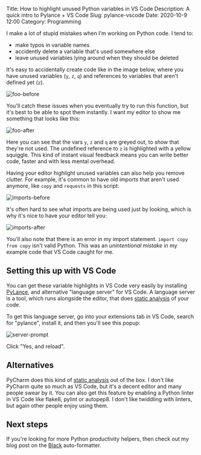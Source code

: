 Title: How to highlight unused Python variables in VS Code 
Description: A quick intro to Pylance + VS Code
Slug: pylance-vscode
Date: 2020-10-9 12:00
Category: Programming

I make a lot of stupid mistakes when I'm working on Python code. I tend to:

- make typos in variable names
- accidently delete a variable that's used somewhere else
- leave unused variables lying around when they should be deleted

It's easy to accidentally create code like in the image below, where you have unused variables (`y`, `z`, `q`) and references to variables that aren't defined yet (`z`).

![foo-before]({attach}/img/pylance/foo-before.png)

You'll catch these issues when you eventually try to run this function, but it's best
to be able to spot them instantly. I want my editor to show me something that looks like this:

![foo-after]({attach}/img/pylance/foo-after.png)

Here you can see that the vars `y`, `z` and `q` are greyed out, to show that they're not used. The undefined reference to `z` is highlighted with a yellow squiggle. This kind of instant visual feedback means you can write better code, faster and with less mental overhead.

Having your editor highlight unused variables can also help you remove clutter.
For example, it's common to have old imports that aren't used anymore, like `copy` and `requests` in this script:

![imports-before]({attach}/img/pylance/imports-before.png)

It's often hard to see what imports are being used just by looking, which is why it's nice to
have your editor tell you:

![imports-after]({attach}/img/pylance/imports-after.png)

You'll also note that there is an error in my import statement. `import copy from copy` isn't valid Python. This was an _unintentional mistake_ in my example code that VS Code caught for me.

## Setting this up with VS Code

You can get these variable highlights in VS Code very easily by installing [PyLance](https://devblogs.microsoft.com/python/announcing-pylance-fast-feature-rich-language-support-for-python-in-visual-studio-code/
), and alternative "language server" for VS Code. A language server is a tool, which runs alongside the editor, that does [static analysis](https://en.wikipedia.org/wiki/Static_program_analysis) of your code.

To get this language server, go into your extensions tab in VS Code, search for "pylance", install it, and then you'll see this popup:

![server-prompt]({attach}/img/pylance/server-prompt.png)

Click "Yes, and reload".

## Alternatives

PyCharm does this kind of [static analysis](https://en.wikipedia.org/wiki/Static_program_analysis) out of the box. I don't like PyCharm quite so much as VS Code, but it's a decent editor and many people swear by it. You can also get this feature by enabling a Python linter in VS Code like flake8, pylint or autopep8. I don't like twiddling with linters, but again other people enjoy using them.

## Next steps

If you're looking for more Python productivity helpers, then check out my blog post on the [Black](https://mattsegal.dev/python-formatting-with-black.html) auto-formatter.



